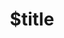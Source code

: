 ---
title: $title
second_title: Aspose.CAD .NET API atsaucei
description: $description
type: docs
weight: $weight
url: /lt/net/$ref/
---